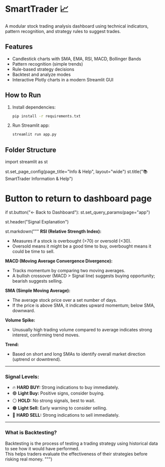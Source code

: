 # SmartTrader 📈

A modular stock trading analysis dashboard using technical indicators, pattern recognition, and strategy rules to suggest trades.

## Features
- Candlestick charts with SMA, EMA, RSI, MACD, Bollinger Bands
- Pattern recognition (simple trends)
- Rule-based strategy decisions
- Backtest and analyze modes
- Interactive Plotly charts in a modern Streamlit GUI

## How to Run

1. Install dependencies:
    ```bash
    pip install -r requirements.txt
    ```

2. Run Streamlit app:
    ```bash
    streamlit run app.py
    ```

## Folder Structure



import streamlit as st

st.set_page_config(page_title="Info & Help", layout="wide")
st.title("📚 SmartTrader Information & Help")

# Button to return to dashboard page
if st.button("← Back to Dashboard"):
    st.set_query_params(page="app")

st.header("Signal Explanation")

st.markdown("""
**RSI (Relative Strength Index):**  
- Measures if a stock is overbought (>70) or oversold (<30).  
- Oversold means it might be a good time to buy, overbought means it could be time to sell.

**MACD (Moving Average Convergence Divergence):**  
- Tracks momentum by comparing two moving averages.  
- A bullish crossover (MACD > Signal line) suggests buying opportunity; bearish suggests selling.

**SMA (Simple Moving Average):**  
- The average stock price over a set number of days.  
- If the price is above SMA, it indicates upward momentum; below SMA, downward.

**Volume Spike:**  
- Unusually high trading volume compared to average indicates strong interest, confirming trend moves.

**Trend:**  
- Based on short and long SMAs to identify overall market direction (uptrend or downtrend).

---

### Signal Levels:

- 🔥 **HARD BUY:** Strong indications to buy immediately.  
- 🟢 **Light Buy:** Positive signs, consider buying.  
- ⚪ **HOLD:** No strong signals, best to wait.  
- 🟠 **Light Sell:** Early warning to consider selling.  
- 🔻 **HARD SELL:** Strong indications to sell immediately.

---

### What is Backtesting?

Backtesting is the process of testing a trading strategy using historical data to see how it would have performed.  
This helps traders evaluate the effectiveness of their strategies before risking real money.
""")
